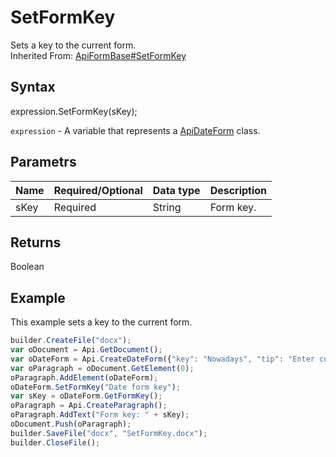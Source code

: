 # SetFormKey

Sets a key to the current form.<br>Inherited From: [ApiFormBase#SetFormKey](../../ApiFormBase/Methods/SetFormKey.md)

## Syntax

expression.SetFormKey(sKey);

`expression` - A variable that represents a [ApiDateForm](../ApiDateForm.md) class.

## Parametrs

| **Name** | **Required/Optional** | **Data type** | **Description** |
| ------------- | ------------- | ------------- | ------------- |
| sKey | Required | String | Form key. |

## Returns

Boolean

## Example

This example sets a key to the current form.

```javascript
builder.CreateFile("docx");
var oDocument = Api.GetDocument();
var oDateForm = Api.CreateDateForm({"key": "Nowadays", "tip": "Enter current date", "required": true, "placeholder": "Your date here", "format": "mm.dd.yyyy", "lang": "en-US"});
var oParagraph = oDocument.GetElement(0);
oParagraph.AddElement(oDateForm);
oDateForm.SetFormKey("Date form key");
var sKey = oDateForm.GetFormKey();
oParagraph = Api.CreateParagraph();
oParagraph.AddText("Form key: " + sKey);
oDocument.Push(oParagraph);
builder.SaveFile("docx", "SetFormKey.docx");
builder.CloseFile();
```